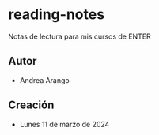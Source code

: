 # reading-notes
Notas de lectura para mis cursos de ENTER

## Autor
- Andrea Arango

## Creación
- Lunes 11 de marzo de 2024
